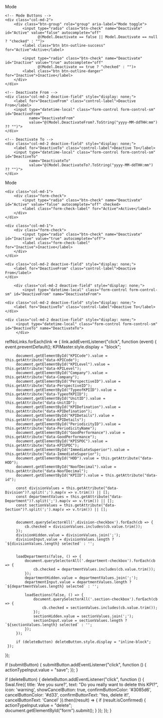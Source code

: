 <div class="row g-3 mt-1 align-items-center">
    <div class="col-md-2">
        <label class="control-label">Mode</label>
    </div>

    <!-- Mode Buttons -->
    <div class="col-md-2">
        <div class="btn-group" role="group" aria-label="Mode toggle">
            <input type="radio" class="btn-check" name="Deactivate" id="Active" value="false" autocomplete="off"
                   @(Model.Deactivate == false || Model.Deactivate == null ? "checked" : "")>
            <label class="btn btn-outline-success" for="Active">Active</label>

            <input type="radio" class="btn-check" name="Deactivate" id="Inactive" value="true" autocomplete="off"
                   @(Model.Deactivate == true ? "checked" : "")>
            <label class="btn btn-outline-danger" for="Inactive">Inactive</label>
        </div>
    </div>

    <!-- Deactivate From -->
    <div class="col-md-2 deactive-field" style="display: none;">
        <label for="DeactiveFrom" class="control-label">Deactive From</label>
        <input type="datetime-local" class="form-control form-control-sm" id="DeactiveFrom"
               name="DeactivateFrom"
               value="@(Model.DeactivateFrom?.ToString("yyyy-MM-ddTHH:mm") ?? "")">
    </div>

    <!-- Deactivate To -->
    <div class="col-md-2 deactive-field" style="display: none;">
        <label for="DeactiveTo" class="control-label">Deactive To</label>
        <input type="datetime-local" class="form-control form-control-sm" id="DeactiveTo"
               name="DeactivateTo"
               value="@(Model.DeactivateTo?.ToString("yyyy-MM-ddTHH:mm") ?? "")">
    </div>
</div>

<script>
    document.addEventListener("DOMContentLoaded", function () {
        const activeRadio = document.getElementById("Active");
        const inactiveRadio = document.getElementById("Inactive");
        const deactiveFields = document.querySelectorAll(".deactive-field");

        function toggleFields() {
            if (inactiveRadio.checked) {
                deactiveFields.forEach(field => field.style.display = "block");
            } else {
                deactiveFields.forEach(field => field.style.display = "none");
                // clear date values when switching to Active
                document.getElementById("DeactiveFrom").value = "";
                document.getElementById("DeactiveTo").value = "";
            }
        }

        activeRadio.addEventListener("change", toggleFields);
        inactiveRadio.addEventListener("change", toggleFields);

        // Initialize visibility (useful for edit mode)
        toggleFields();
    });
</script>






  <div class="row g-3 mt-1 align-items-center">
    <div class="col-md-2">
        <label for="Mode" class="control-label">Mode</label>
    </div>

    <div class="col-md-1">
        <div class="form-check">
            <input type="radio" class="btn-check" name="Deactivate" id="Active" value="false" autocomplete="off" checked>
            <label class="form-check-label" for="Active">Active</label>
        </div>
    </div>

    <div class="col-md-1">
        <div class="form-check">
            <input type="radio" class="btn-check" name="Deactivate" id="Inactive" value="true" autocomplete="off">
            <label class="form-check-label" for="Inactive">Inactive</label>
        </div>
    </div>

    <div class="col-md-2 deactive-field" style="display: none;">
        <label for="DeactiveFrom" class="control-label">Deactive From</label>
    </div>

        <div class="col-md-2 deactive-field" style="display: none;">
            <input type="datetime-local" class="form-control form-control-sm" id="DeactiveFrom" name="DeactivateFrom">
</div>

    <div class="col-md-2 deactive-field" style="display: none;">
        <label for="DeactiveTo" class="control-label">Deactive To</label>
    </div>

    <div class="col-md-2 deactive-field" style="display: none;">
         <input type="datetime-local" class="form-control form-control-sm" id="DeactiveTo" name="DeactivateTo">
         </div>
</div>

 refNoLinks.forEach(link => {
     link.addEventListener("click", function (event) {
         event.preventDefault();
         KPIMaster.style.display = "block";


         document.getElementById("KPICode").value = this.getAttribute("data-KPICode");
         document.getElementById("KPILevel").value = this.getAttribute("data-KPILevel");
         document.getElementById("Company").value = this.getAttribute("data-Company");
         document.getElementById("PerspectiveID").value = this.getAttribute("data-PerspectiveID");
         document.getElementById("TypeofKPIID").value = this.getAttribute("data-TypeofKPIID");
         document.getElementById("UnitID").value = this.getAttribute("data-UnitID");
         document.getElementById("KPIDefination").value = this.getAttribute("data-KPIDefination");
         document.getElementById("KPIDetails").value = this.getAttribute("data-KPIDetails");
         document.getElementById("PeriodicityID").value = this.getAttribute("data-PeriodicityName");
         document.getElementById("GoodPerformance").value = this.getAttribute("data-GoodPerformance");
         document.getElementById("KPISPOC").value = this.getAttribute("data-KPISPOC");
         document.getElementById("ImmediateSuperior").value = this.getAttribute("data-ImmediateSuperior");
         document.getElementById("HOD").value = this.getAttribute("data-HOD");
         document.getElementById("NoofDecimal").value = this.getAttribute("data-NoofDecimal");
         document.getElementById("KPIID").value = this.getAttribute("data-id");

         const divisionValues = this.getAttribute("data-Division")?.split(';').map(v => v.trim()) || [];
         const departmentValues = this.getAttribute("data-Department")?.split(';').map(v => v.trim()) || [];
         const sectionValues = this.getAttribute("data-Section")?.split(';').map(v => v.trim()) || [];

    
         document.querySelectorAll('.division-checkbox').forEach(cb => {
             cb.checked = divisionValues.includes(cb.value.trim());
         });
         divisionHidden.value = divisionValues.join(';');
         divisionInput.value = divisionValues.length ? `${divisionValues.length} selected` : '';


         loadDepartments(false, () => {
             document.querySelectorAll('.department-checkbox').forEach(cb => {
                 cb.checked = departmentValues.includes(cb.value.trim());
             });
             departmentHidden.value = departmentValues.join(';');
             departmentInput.value = departmentValues.length ? `${departmentValues.length} selected` : '';

             loadSections(false, () => {
                 document.querySelectorAll('.section-checkbox').forEach(cb => {
                     cb.checked = sectionValues.includes(cb.value.trim());
                 });
                 sectionHidden.value = sectionValues.join(';');
                 sectionInput.value = sectionValues.length ? `${sectionValues.length} selected` : '';
             });
         });

         if (deleteButton) deleteButton.style.display = "inline-block";
     });
 });

 if (submitButton) {
     submitButton.addEventListener("click", function () {
         actionTypeInput.value = "save";
     });
 }

 if (deleteButton) {
     deleteButton.addEventListener("click", function () {
         Swal.fire({
             title: 'Are you sure?',
             text: "Do you really want to delete this KPI?",
             icon: 'warning',
             showCancelButton: true,
             confirmButtonColor: '#3085d6',
             cancelButtonColor: '#d33',
             confirmButtonText: 'Yes, delete it!',
             cancelButtonText: 'Cancel'
         }).then((result) => {
             if (result.isConfirmed) {
                 actionTypeInput.value = "delete";
                 document.getElementById("form").submit();
             }
         });
     });
 }
